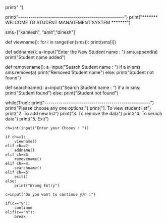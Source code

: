 print(" ")

print("----------------------------------------------------")
print("******* WELCOME TO STUDENT MANAGEMENT SYSTEM *******")

sms=["kamlesh", "amit","dinesh"]

def viewname():
    for i in range(len(sms)):
                   print(sms[i])

def addname():
    a=input("Enter the New Student name : ")
    sms.append(a)
    print("Student name added")

def removename():
    a=input("Search Student name : ")
    if a in sms:
        sms.remove(a)
        print("Removed Student name")
    else:
        print("Student not found")

def searchname():
    a=input("Search Student name : ")
    if a in sms:
        print("Student found")
    else:
        print("Student not found")

while(True):
    print("----------------------------------------------------")
    print("Please choose any one options:")
    print("1. To view student list")
    print("2. To add new list")
    print("3. To remove the data")
    print("4. To serach data")
    print("5. Exit")

    ch=int(input("Enter your Chooes : "))

    if ch==1:
        viewname()
    elif ch==2:
        addname()
    elif ch==3:
        removename()
    elif ch==4:
        searchname()
    elif ch==5:
        exit()
    else:
        print("Wrong Entry")

    c=input("Do you want to continue y/n :")

    if(c=="y"):
        continue
    elif(c=="n"):
        break
